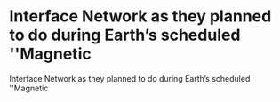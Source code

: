 # Interface Network as they planned to do during Earth’s scheduled ''Magnetic

Interface Network as they planned to do during Earth’s scheduled ''Magnetic